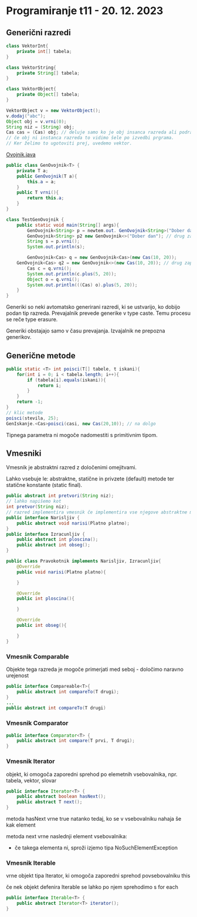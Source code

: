 # Programiranje t11 - 20. 12. 2023

## Generični razredi

```java
class VektorInt{
    private int[] tabela;
}

class VektorString{
    private String[] tabela;
}

class VektorObject{
    private Object[] tabela;
}

VektorObject v = new VektorObject();
v.dodaj("abc");
Object obj = v.vrni(0);
String niz = (String) obj;
Cas cas = (Cas) obj; // deluje samo ko je obj insanca razreda ali podrazreda časa
// če obj ni instanca razreda to vidimo šele po izvedbi prgrama.
// Ker želimo to ugotoviti prej, uvedemo vektor.

```

[Ovojnik.java](primeri/Ovojnik.java)

```java
public class GenOvojnik<T> {
    private T a;
    public GenOvojnik(T a){
        this.a = a;
    }
    public T vrni(){
        return this.a;
    }
}

class TestGenOvojnik {
    public static void main(String[] args){
        GenOvojnik<String> p = newtem.out. GenOvojnik<String>("Dober dan");
        GenOvojnik<String> p2 new GenOvojnik<>("Dober dan"); // drug zapis
        String s = p.vrni();
        System.out.println(s);

        GenOvojnik<Cas> q = new GenOvojnik<Cas>(new Cas(10, 20));
    GenOvojnik<Cas> q2 = new GenOvojnik<>(new Cas(10, 20)); // drug zapis
        Cas c = q.vrni();
        System.out.println(c.plus(5, 20));
        Object o = q.vrni();
        System.out.println(((Cas) o).plus(5, 20));
    }
}

```

Generiki so neki avtomatsko generirani razredi, ki se ustvarijo,
ko dobijo podan tip razreda. Prevajalnik prevede generike v type caste.
Temu procesu se reče type erasure.

Generiki obstajajo samo v času prevajanja. Izvajalnik ne prepozna generikov.

## Generične metode

```java
public static <T> int poisci(T[] tabele, t iskani){
    for(int i = 0; i < tabela.length; i++){
        if (tabela[i].equals(iskani)){
            return i;
        }
    }
    return -1;
}
// klic metode
poisci(stevila, 25);
GenIskanje.<Cas>poisci(casi, new Cas(20,10)); // na dolgo
```

Tipnega parametra <T> ni mogoče nadomestiti s primitivnim tipom.

## Vmesniki

Vmesnik je abstraktni razred z določenimi omejitvami.

Lahko vsebuje le: abstraktne, statične in privzete (default)
metode ter statične konstante (static final).

```java
public abstract int pretvori(String niz);
// lahko napišemo kot
int pretvor(String niz);
// razred implementira vmesnik če implementira vse njegove abstraktne metode
public interface Narisljiv {
    public abstract void narisi(Platno platno);
}
public interface Izracunljiv {
    public abstract int ploscina();
    public abstract int obseg();
}

public class Pravokotnik implements Narisljiv, Izracunljiv{
    @Override
    public void narisi(Platno platno){

    }

    @Override
    public int ploscina(){

    }

    @Override
    public int obseg(){

    }
}
```

### Vmesnik Comparable

Objekte tega razreda je mogoče primerjati med seboj - določimo naravno urejenost

```java
public interface Compareable<T>{
    public abstract int compareTo(T drugi);
}
...
public abstract int compareTo(T drugi)

```

### Vmesnik Comparator

```java
public interface Comparator<T> {
    public abstract int compare(T prvi, T drugi);
}
```

### Vmesnik Iterator

objekt, ki omogoča zaporedni sprehod po elemetnih vsebovalnika,
npr. tabela, vektor, slovar

```java
public interface Iterator<T> {
    public abstract boolean hasNext();
    public abstract T next();
}
```

metoda hasNext vrne true natanko tedaj, ko se v vsebovalniku nahaja še kak element

metoda next vrne naslednji element vsebovalnika:

- če takega elementa ni, sproži izjemo tipa NoSuchElementException

### Vmesnik Iterable

vrne objekt tipa Iterator, ki omogoča zaporedni sprehod povsebovalniku this

če nek objekt defenira Iterable se lahko po njem sprehodimo s for each

```java
public interface Iterable<T> {
    public abstract Iterator<T> iterator();
}
```

